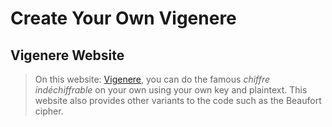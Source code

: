 # Create Your Own Vigenere

## Vigenere Website
> On this website: [Vigenere](https://cryptii.com/pipes/vigenere-cipher), you can do the famous *chiffre indéchiffrable* on your own using your own key and plaintext. 
> This website also provides other variants to the code such as the Beaufort cipher.

